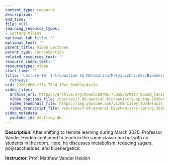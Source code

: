 ```yaml
---
content_type: resource
description: ''
end_time: ''
file: null
learning_resource_types:
- Lecture Videos
optional_tab_title: ''
optional_text: ''
parent_title: Video Lectures
parent_type: CourseSection
related_resources_text: ''
resource_index_text: ''
resourcetype: Video
start_time: ''
title: 'Lecture 19: Introduction to Metabolism/Polysaccharides/Bioenergetics/Intro
  Pathways'
uid: 2288c8b6-c7fa-772d-15ec-3e092ec4ec3a
video_files:
  archive_url: https://archive.org/download/MIT7.05S20/MIT7_05S20_lec19_300k.mp4
  video_captions_file: /courses/7-05-general-biochemistry-spring-2020/9ec50c2d139c5f5287d2db0e91d051b4_m8-I1iey_4U.vtt
  video_thumbnail_file: https://img.youtube.com/vi/m8-I1iey_4U/default.jpg
  video_transcript_file: /courses/7-05-general-biochemistry-spring-2020/3db5f1727fc7d079603fea4fade947e7_m8-I1iey_4U.pdf
video_metadata:
  youtube_id: m8-I1iey_4U
---
```


**Description**: After shifting to remote learning during March 2020, Professor Vander Heiden continued to teach in the same classroom but with no students in the room. Here, he discusses metabolism, reducing sugars, polysaccharides, and bioenergetics. 

**Instructor**: Prof. Matthew Vander Heiden